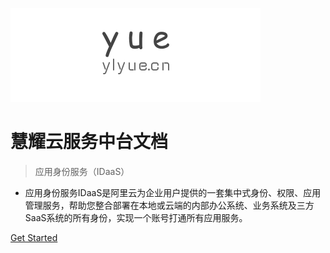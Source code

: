 ![logo](_images/logo.png)

# 慧耀云服务中台文档

> 应用身份服务（IDaaS）

* 应用身份服务IDaaS是阿里云为企业用户提供的一套集中式身份、权限、应用管理服务，帮助您整合部署在本地或云端的内部办公系统、业务系统及三方SaaS系统的所有身份，实现一个账号打通所有应用服务。

[Get Started](产品简介/什么是IDaaS.md)